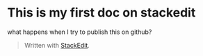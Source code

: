This is my first doc on stackedit
==========================

what happens when I try to publish this on github?


> Written with [StackEdit](https://stackedit.io/).